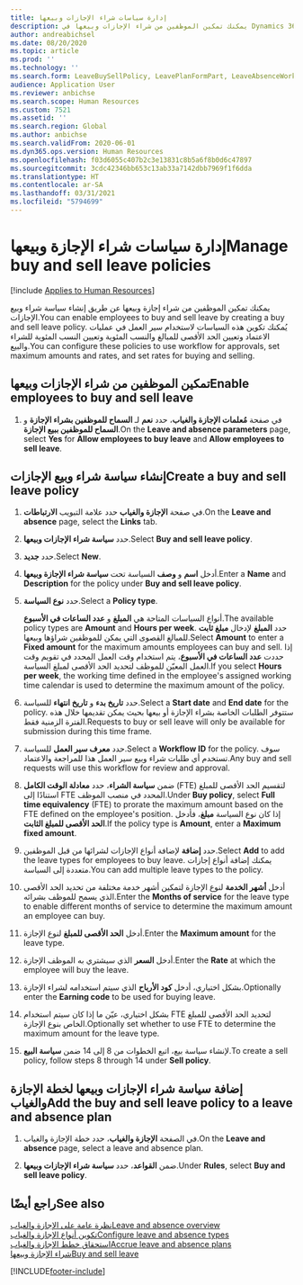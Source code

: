 ```yaml
---
title: إدارة سياسات شراء الإجازات وبيعها
description: يمكنك تمكين الموظفين من شراء الإجازات وبيعها في Dynamics 365 Human Resources.
author: andreabichsel
ms.date: 08/20/2020
ms.topic: article
ms.prod: ''
ms.technology: ''
ms.search.form: LeaveBuySellPolicy, LeavePlanFormPart, LeaveAbsenceWorkspace
audience: Application User
ms.reviewer: anbichse
ms.search.scope: Human Resources
ms.custom: 7521
ms.assetid: ''
ms.search.region: Global
ms.author: anbichse
ms.search.validFrom: 2020-06-01
ms.dyn365.ops.version: Human Resources
ms.openlocfilehash: f03d6055c407b2c3e13831c8b5a6f8b0d6c47897
ms.sourcegitcommit: 3cdc42346bb653c13ab33a7142dbb7969f1f6dda
ms.translationtype: HT
ms.contentlocale: ar-SA
ms.lasthandoff: 03/31/2021
ms.locfileid: "5794699"
---
```

# <a name="manage-buy-and-sell-leave-policies"></a><span data-ttu-id="73eae-103">إدارة سياسات شراء الإجازة وبيعها</span><span class="sxs-lookup"><span data-stu-id="73eae-103">Manage buy and sell leave policies</span></span>

[!include [Applies to Human Resources](../includes/applies-to-hr.md)]

<span data-ttu-id="73eae-104">يمكنك تمكين الموظفين من شراء إجازة وبيعها عن طريق إنشاء سياسة شراء وبيع الإجازات.</span><span class="sxs-lookup"><span data-stu-id="73eae-104">You can enable employees to buy and sell leave by creating a buy and sell leave policy.</span></span> <span data-ttu-id="73eae-105">يُمكنك تكوين هذه السياسات لاستخدام سير العمل في عمليات الاعتماد وتعيين الحد الأقصى للمبالغ والنسب المئوية وتعيين النسب المئوية للشراء والبيع.</span><span class="sxs-lookup"><span data-stu-id="73eae-105">You can configure these policies to use workflow for approvals, set maximum amounts and rates, and set rates for buying and selling.</span></span> 

## <a name="enable-employees-to-buy-and-sell-leave"></a><span data-ttu-id="73eae-106">تمكين الموظفين من شراء الإجازات وبيعها</span><span class="sxs-lookup"><span data-stu-id="73eae-106">Enable employees to buy and sell leave</span></span>

1. <span data-ttu-id="73eae-107">في صفحة **مُعلمات الإجازة والغياب**، حدد **نعم** لـ **السماح للموظفين بشراء الإجازة** و **السماح للموظفين ببيع الإجازة**.</span><span class="sxs-lookup"><span data-stu-id="73eae-107">On the **Leave and absence parameters** page, select **Yes** for **Allow employees to buy leave** and **Allow employees to sell leave**.</span></span>

## <a name="create-a-buy-and-sell-leave-policy"></a><span data-ttu-id="73eae-108">إنشاء سياسة شراء وبيع الإجازات</span><span class="sxs-lookup"><span data-stu-id="73eae-108">Create a buy and sell leave policy</span></span>

1. <span data-ttu-id="73eae-109">في صفحة **‏‫الإجازة والغياب‬** حدد علامة التبويب **الارتباطات**.</span><span class="sxs-lookup"><span data-stu-id="73eae-109">On the **Leave and absence** page, select the **Links** tab.</span></span> 

2. <span data-ttu-id="73eae-110">حدد **سياسة شراء الإجازات وبيعها‬**.</span><span class="sxs-lookup"><span data-stu-id="73eae-110">Select **Buy and sell leave policy**.</span></span>

3. <span data-ttu-id="73eae-111">حدد **جديد**.</span><span class="sxs-lookup"><span data-stu-id="73eae-111">Select **New**.</span></span>

4. <span data-ttu-id="73eae-112">أدخل **اسم** و **وصف** السياسة تحت **سياسة شراء الإجازة وبيعها‬**.</span><span class="sxs-lookup"><span data-stu-id="73eae-112">Enter a **Name** and **Description** for the policy under **Buy and sell leave policy**.</span></span> 

5. <span data-ttu-id="73eae-113">حدد **نوع السياسة**.</span><span class="sxs-lookup"><span data-stu-id="73eae-113">Select a **Policy type**.</span></span> 

   <span data-ttu-id="73eae-114">أنواع السياسات المتاحة هي **المبلغ** و **عدد الساعات في الأسبوع**.</span><span class="sxs-lookup"><span data-stu-id="73eae-114">The available policy types are **Amount** and **Hours per week**.</span></span> <span data-ttu-id="73eae-115">حدد **المبلغ** لإدخال **مبلغ ثابت** للمبالغ القصوى التي يمكن للموظفين شراؤها وبيعها.</span><span class="sxs-lookup"><span data-stu-id="73eae-115">Select **Amount** to enter a **Fixed amount** for the maximum amounts employees can buy and sell.</span></span> <span data-ttu-id="73eae-116">إذا حددت **عدد الساعات في الأسبوع**‬، يتم استخدام وقت العمل المحدد في تقويم وقت العمل المعيّن للموظف لتحديد الحد الأقصى لمبلغ السياسة.</span><span class="sxs-lookup"><span data-stu-id="73eae-116">If you select **Hours per week**, the working time defined in the employee's assigned working time calendar is used to determine the maximum amount of the policy.</span></span> 

6. <span data-ttu-id="73eae-117">حدد **تاريخ بدء** و **تاريخ انتهاء** للسياسة.</span><span class="sxs-lookup"><span data-stu-id="73eae-117">Select a **Start date** and **End date** for the policy.</span></span> <span data-ttu-id="73eae-118">ستتوفر الطلبات الخاصة بشراء الإجازة أو بيعها بحيث يمكن تقديمها خلال هذه الفترة الزمنية فقط.</span><span class="sxs-lookup"><span data-stu-id="73eae-118">Requests to buy or sell leave will only be available for submission during this time frame.</span></span> 

7. <span data-ttu-id="73eae-119">حدد **معرف سير العمل** للسياسة.</span><span class="sxs-lookup"><span data-stu-id="73eae-119">Select a **Workflow ID** for the policy.</span></span> <span data-ttu-id="73eae-120">سوف تستخدم أي طلبات شراء وبيع سير العمل هذا للمراجعة والاعتماد.</span><span class="sxs-lookup"><span data-stu-id="73eae-120">Any buy and sell requests will use this workflow for review and approval.</span></span> 

8. <span data-ttu-id="73eae-121">ضمن **سياسة الشراء**، حدد **معادلة الوقت الكامل‬** (FTE) لتقسيم الحد الأقصى للمبلغ استنادًا إلى FTE المحدد في منصب الموظف.</span><span class="sxs-lookup"><span data-stu-id="73eae-121">Under **Buy policy**, select **Full time equivalency** (FTE) to prorate the maximum amount based on the FTE defined on the employee's position.</span></span> <span data-ttu-id="73eae-122">إذا كان نوع السياسة **مبلغ**، فأدخل **الحد الأقصى للمبلغ الثابت**.</span><span class="sxs-lookup"><span data-stu-id="73eae-122">If the policy type is **Amount**, enter a **Maximum fixed amount**.</span></span> 

9. <span data-ttu-id="73eae-123">حدد **إضافة** لإضافة أنواع الإجازات لشرائها من قبل الموظفين.</span><span class="sxs-lookup"><span data-stu-id="73eae-123">Select **Add** to add the leave types for employees to buy leave.</span></span> <span data-ttu-id="73eae-124">يمكنك إضافة أنواع إجازات متعددة إلى السياسة.</span><span class="sxs-lookup"><span data-stu-id="73eae-124">You can add multiple leave types to the policy.</span></span> 

10. <span data-ttu-id="73eae-125">أدخل **أشهر الخدمة** لنوع الإجازة لتمكين أشهر خدمة مختلفة من تحديد الحد الأقصى الذي يسمح للموظف بشرائه.</span><span class="sxs-lookup"><span data-stu-id="73eae-125">Enter the **Months of service** for the leave type to enable different months of service to determine the maximum amount an employee can buy.</span></span> 

11. <span data-ttu-id="73eae-126">أدخل **الحد الأقصى للمبلغ** لنوع الإجازة.</span><span class="sxs-lookup"><span data-stu-id="73eae-126">Enter the **Maximum amount** for the leave type.</span></span> 

12. <span data-ttu-id="73eae-127">أدخل **السعر** الذي سيشتري به الموظف الإجازة.</span><span class="sxs-lookup"><span data-stu-id="73eae-127">Enter the **Rate** at which the employee will buy the leave.</span></span> 

13. <span data-ttu-id="73eae-128">بشكل اختياري، أدخل **كود الأرباح‬** الذي‬ سيتم استخدامه لشراء الإجازة.</span><span class="sxs-lookup"><span data-stu-id="73eae-128">Optionally enter the **Earning code** to be used for buying leave.</span></span> 

14. <span data-ttu-id="73eae-129">بشكل اختياري، عيّن ما إذا كان سيتم استخدام FTE لتحديد الحد الأقصى للمبلغ الخاص بنوع الإجازة.</span><span class="sxs-lookup"><span data-stu-id="73eae-129">Optionally set whether to use FTE to determine the maximum amount for the leave type.</span></span> 

15. <span data-ttu-id="73eae-130">لإنشاء سياسة بيع، اتبع الخطوات من 8 إلى 14 ضمن **سياسة البيع**.</span><span class="sxs-lookup"><span data-stu-id="73eae-130">To create a sell policy, follow steps 8 through 14 under **Sell policy**.</span></span> 

## <a name="add-the-buy-and-sell-leave-policy-to-a-leave-and-absence-plan"></a><span data-ttu-id="73eae-131">إضافة سياسة شراء الإجازات وبيعها لخطة الإجازة والغياب</span><span class="sxs-lookup"><span data-stu-id="73eae-131">Add the buy and sell leave policy to a leave and absence plan</span></span>

1. <span data-ttu-id="73eae-132">في الصفحة **الإجازة والغياب**، حدد خطة الإجازة والغياب.</span><span class="sxs-lookup"><span data-stu-id="73eae-132">On the **Leave and absence** page, select a leave and absence plan.</span></span>

2. <span data-ttu-id="73eae-133">ضمن **القواعد**، حدد **سياسة شراء الإجازات وبيعها**.</span><span class="sxs-lookup"><span data-stu-id="73eae-133">Under **Rules**, select **Buy and sell leave policy**.</span></span>

## <a name="see-also"></a><span data-ttu-id="73eae-134">راجع أيضًا</span><span class="sxs-lookup"><span data-stu-id="73eae-134">See also</span></span>

[<span data-ttu-id="73eae-135">نظرة عامة على الإجازة والغياب</span><span class="sxs-lookup"><span data-stu-id="73eae-135">Leave and absence overview</span></span>](hr-leave-and-absence-overview.md)</br>
[<span data-ttu-id="73eae-136">تكوين أنواع الإجازة والغياب</span><span class="sxs-lookup"><span data-stu-id="73eae-136">Configure leave and absence types</span></span>](hr-leave-and-absence-types.md)</br>
[<span data-ttu-id="73eae-137">استحقاق خطط الإجازة والغياب</span><span class="sxs-lookup"><span data-stu-id="73eae-137">Accrue leave and absence plans</span></span>](hr-leave-and-absence-accrue.md)</br>
[<span data-ttu-id="73eae-138">شراء الإجازة وبيعها</span><span class="sxs-lookup"><span data-stu-id="73eae-138">Buy and sell leave</span></span>](hr-employee-self-service-buy-sell-leave.md)



[!INCLUDE[footer-include](../includes/footer-banner.md)]